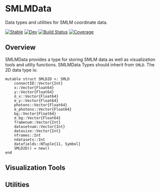 # SMLMData

Data types and utilities for SMLM coordinate data. 

[![Stable](https://img.shields.io/badge/docs-stable-blue.svg)](https://juliasmlm.github.io/SMLMData.jl/stable)
[![Dev](https://img.shields.io/badge/docs-dev-blue.svg)](https://juliasmlm.github.io/SMLMData.jl/dev)
[![Build Status](https://github.com/juliasmlm/SMLMData.jl/workflows/CI/badge.svg)](https://github.com/juliasmlm/SMLMData.jl/actions)
[![Coverage](https://codecov.io/gh/juliasmlm/SMLMData.jl/branch/master/graph/badge.svg)](https://codecov.io/gh/juliasmlm/SMLMData.jl)

## Overview
SMLMData provides a type for storing SMLM data as well as visualization tools and utilty functions.  SMLMData Types should inherit from `SMLD`.  The 2D data type is:

```
mutable struct SMLD2D <: SMLD
    connectID::Vector{Int}
    x::Vector{Float64}
    y::Vector{Float64}
    σ_x::Vector{Float64}
    σ_y::Vector{Float64}
    photons::Vector{Float64}
    σ_photons::Vector{Float64}
    bg::Vector{Float64}
    σ_bg::Vector{Float64}
    framenum::Vector{Int}
    datasetnum::Vector{Int}
    datasize::Vector{Int}
    nframes::Int
    ndatasets::Int
    datafields::NTuple{11, Symbol}
    SMLD2D() = new()
end
```


## Visualization Tools

## Utilities

